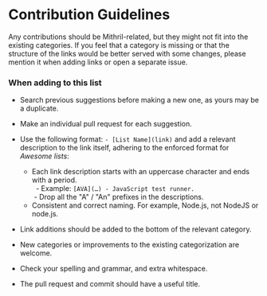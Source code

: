 # Contribution Guidelines

Any contributions should be Mithril-related, but they might not fit into the existing categories. If you feel that a category is missing or that the structure of the links would be better served with some changes, please mention it when adding links or open a separate issue.

### When adding to this list

- Search previous suggestions before making a new one, as yours may be a duplicate.
- Make an individual pull request for each suggestion.
- Use the following format: `- [List Name](link)` and add a relevant description to the link itself, adhering to the enforced format for _Awesome lists_:

  - Each link description starts with an uppercase character and ends with a period.  
    - Example: `[AVA](…) - JavaScript test runner.`  
  - Drop all the "A" / "An" prefixes in the descriptions.
  - Consistent and correct naming. For example, Node.js, not NodeJS or node.js.

- Link additions should be added to the bottom of the relevant category.
- New categories or improvements to the existing categorization are welcome.
- Check your spelling and grammar, and extra whitespace.
- The pull request and commit should have a useful title.
